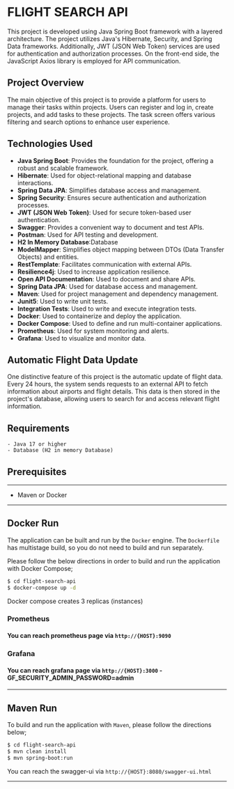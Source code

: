 # FLIGHT SEARCH API

This project is developed using Java Spring Boot framework with a layered architecture. The project utilizes Java's Hibernate, Security, and Spring Data frameworks. Additionally, JWT (JSON Web Token) services are used for authentication and authorization processes. On the front-end side, the JavaScript Axios library is employed for API communication.

## Project Overview

The main objective of this project is to provide a platform for users to manage their tasks within projects. Users can register and log in, create projects, and add tasks to these projects. The task screen offers various filtering and search options to enhance user experience.

## Technologies Used

- **Java Spring Boot**: Provides the foundation for the project, offering a robust and scalable framework.
- **Hibernate**: Used for object-relational mapping and database interactions.
- **Spring Data JPA**: Simplifies database access and management.
- **Spring Security**: Ensures secure authentication and authorization processes.
- **JWT (JSON Web Token)**: Used for secure token-based user authentication.
- **Swagger**: Provides a convenient way to document and test APIs.
- **Postman**: Used for API testing and development.
- **H2 In Memory Database**:Database
- **ModelMapper**: Simplifies object mapping between DTOs (Data Transfer Objects) and entities.
- **RestTemplate**: Facilitates communication with external APIs.
- **Resilience4j**: Used to increase application resilience.
- **Open API Documentation**: Used to document and share APIs.
- **Spring Data JPA**: Used for database access and management.
- **Maven**: Used for project management and dependency management.
- **Junit5**: Used to write unit tests.
- **Integration Tests**: Used to write and execute integration tests.
- **Docker**: Used to containerize and deploy the application.
- **Docker Compose**: Used to define and run multi-container applications.
- **Prometheus**: Used for system monitoring and alerts.
- **Grafana**: Used to visualize and monitor data.
## Automatic Flight Data Update

One distinctive feature of this project is the automatic update of flight data. Every 24 hours, the system sends requests to an external API to fetch information about airports and flight details. This data is then stored in the project's database, allowing users to search for and access relevant flight information.

## Requirements
```
- Java 17 or higher
- Database (H2 in memory Database)
```


## Prerequisites

---
- Maven or Docker
---

## Docker Run
The application can be built and run by the `Docker` engine. The `Dockerfile` has multistage build, so you do not need to build and run separately.

Please follow the below directions in order to build and run the application with Docker Compose;

```sh
$ cd flight-search-api
$ docker-compose up -d
```

Docker compose creates 3 replicas (instances)

### Prometheus
#### You can reach prometheus page via `http://{HOST}:9090`
### Grafana
#### You can reach grafana page via `http://{HOST}:3000` - GF_SECURITY_ADMIN_PASSWORD=admin

---
## Maven Run
To build and run the application with `Maven`, please follow the directions below;

```sh
$ cd flight-search-api
$ mvn clean install
$ mvn spring-boot:run
```
You can reach the swagger-ui via  `http://{HOST}:8080/swagger-ui.html`

---